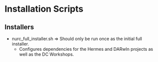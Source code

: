 Installation Scripts
====================

Installers
---
+ nurc\_full\_installer.sh => Should only be run once as the initial full installer.
    * Configures dependencies for the Hermes and DARwIn projects as well as the DC Workshops.

